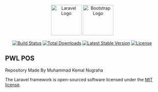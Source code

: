 <p align="center">
    <a href="https://laravel.com" target="_blank"><img src="https://laravel.com/img/logomark.min.svg" width="100" alt="Laravel Logo"></a>
    <a href="https://getbootstrap.com/" target="_blank"><img src="https://getbootstrap.com/docs/5.0/assets/brand/bootstrap-logo.svg" width="100" alt="Bootstrap Logo"></a>
</p>

<p align="center">
<a href="https://github.com/laravel/framework/actions"><img src="https://github.com/laravel/framework/workflows/tests/badge.svg" alt="Build Status"></a>
<a href="https://packagist.org/packages/laravel/framework"><img src="https://img.shields.io/packagist/dt/laravel/framework" alt="Total Downloads"></a>
<a href="https://packagist.org/packages/laravel/framework"><img src="https://img.shields.io/packagist/v/laravel/framework" alt="Latest Stable Version"></a>
<a href="https://packagist.org/packages/laravel/framework"><img src="https://img.shields.io/packagist/l/laravel/framework" alt="License"></a>
</p>

## PWL POS
Repository Made By Muhammad Kemal Nugraha

The Laravel framework is open-sourced software licensed under the [MIT license](https://opensource.org/licenses/MIT).
